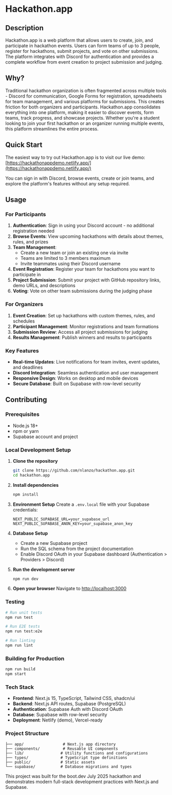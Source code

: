 # Hackathon.app

## Description
Hackathon.app is a web platform that allows users to create, join, and participate in hackathon events. Users can form teams of up to 3 people, register for hackathons, submit projects, and vote on other submissions. The platform integrates with Discord for authentication and provides a complete workflow from event creation to project submission and judging.

## Why?
Traditional hackathon organization is often fragmented across multiple tools - Discord for communication, Google Forms for registration, spreadsheets for team management, and various platforms for submissions. This creates friction for both organizers and participants. Hackathon.app consolidates everything into one platform, making it easier to discover events, form teams, track progress, and showcase projects. Whether you're a student looking to join your first hackathon or an organizer running multiple events, this platform streamlines the entire process.

## Quick Start
The easiest way to try out Hackathon.app is to visit our live demo: [https://hackathonappdemo.netlify.app/](https://hackathonappdemo.netlify.app/)

You can sign in with Discord, browse events, create or join teams, and explore the platform's features without any setup required.

## Usage

### For Participants
1. **Authentication**: Sign in using your Discord account - no additional registration needed
2. **Browse Events**: View upcoming hackathons with details about themes, rules, and prizes
3. **Team Management**: 
   - Create a new team or join an existing one via invite
   - Teams are limited to 3 members maximum
   - Invite teammates using their Discord username
4. **Event Registration**: Register your team for hackathons you want to participate in
5. **Project Submission**: Submit your project with GitHub repository links, demo URLs, and descriptions
6. **Voting**: Vote on other team submissions during the judging phase

### For Organizers
1. **Event Creation**: Set up hackathons with custom themes, rules, and schedules
2. **Participant Management**: Monitor registrations and team formations
3. **Submission Review**: Access all project submissions for judging
4. **Results Management**: Publish winners and results to participants

### Key Features
- **Real-time Updates**: Live notifications for team invites, event updates, and deadlines
- **Discord Integration**: Seamless authentication and user management
- **Responsive Design**: Works on desktop and mobile devices
- **Secure Database**: Built on Supabase with row-level security

## Contributing

### Prerequisites
- Node.js 18+ 
- npm or yarn
- Supabase account and project

### Local Development Setup
1. **Clone the repository**
   ```bash
   git clone https://github.com/nlanzo/hackathon.app.git
   cd hackathon.app
   ```

2. **Install dependencies**
   ```bash
   npm install
   ```

3. **Environment Setup**
   Create a `.env.local` file with your Supabase credentials:
   ```env
   NEXT_PUBLIC_SUPABASE_URL=your_supabase_url
   NEXT_PUBLIC_SUPABASE_ANON_KEY=your_supabase_anon_key
   ```

4. **Database Setup**
   - Create a new Supabase project
   - Run the SQL schema from the project documentation
   - Enable Discord OAuth in your Supabase dashboard (Authentication > Providers > Discord)

5. **Run the development server**
   ```bash
   npm run dev
   ```

6. **Open your browser**
   Navigate to [http://localhost:3000](http://localhost:3000)

### Testing
```bash
# Run unit tests
npm run test

# Run E2E tests
npm run test:e2e

# Run linting
npm run lint
```

### Building for Production
```bash
npm run build
npm start
```

### Tech Stack
- **Frontend**: Next.js 15, TypeScript, Tailwind CSS, shadcn/ui
- **Backend**: Next.js API routes, Supabase (PostgreSQL)
- **Authentication**: Supabase Auth with Discord OAuth
- **Database**: Supabase with row-level security
- **Deployment**: Netlify (demo), Vercel-ready

### Project Structure
```
├── app/                 # Next.js app directory
├── components/          # Reusable UI components
├── lib/                # Utility functions and configurations
├── types/              # TypeScript type definitions
├── public/             # Static assets
└── supabase/           # Database migrations and types
```

This project was built for the boot.dev July 2025 hackathon and demonstrates modern full-stack development practices with Next.js and Supabase. 

